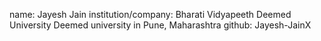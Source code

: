 name: Jayesh Jain institution/company: Bharati Vidyapeeth Deemed University
Deemed university in Pune, Maharashtra github: Jayesh-JainX

